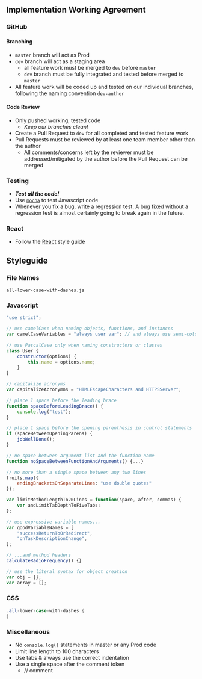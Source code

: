 ## Implementation Working Agreement

### GitHub

#### Branching
- `master` branch will act as Prod
- `dev` branch will act as a staging area
	- all feature work must be merged to `dev` before `master`
	- `dev` branch must be fully integrated and tested before merged to `master`
- All feature work will be coded up and tested on our individual branches, following the naming convention `dev-author`
 
#### Code Review
- Only pushed working, tested code
	- <em>Keep our branches clean!</em>
- Create a Pull Request to `dev` for all completed and tested feature work
- Pull Requests must be reviewed by at least one team member other than the author
	- All comments/concerns left by the reviewer must be addressed/mitigated by the author before the Pull Request can be merged

### Testing
- <b><em>Test all the code!</em></b>
- Use [`mocha`](https://www.npmjs.com/package/mocha) to test Javascript code
- Whenever you fix a bug, write a regression test. A bug fixed without a regression test is almost certainly going to break again in the future.

### React
- Follow the [React](https://facebook.github.io/react/docs/react-api.html) style guide

## Styleguide

### File Names
`all-lower-case-with-dashes.js`

### Javascript

```javascript
"use strict"; 

// use camelCase when naming objects, functions, and instances
var camelCaseVariables = "always user var"; // and always use semi-colons

// use PascalCase only when naming constructors or classes
class User {
	constructor(options) {
		this.name = options.name;
	}
}

// capitalize acronyms
var capitalizeAcronymns = "HTMLEscapeCharacters and HTTPSServer";

// place 1 space before the leading brace 
function spaceBeforeLeadingBrace() {
	console.log("test");
}

// place 1 space before the opening parenthesis in control statements
if (spaceBetweenOpeningParens) {
	jobWellDone();
}

// no space between argument list and the function name
function noSpaceBetweenFunctionAndArguments() {...}

// no more than a single space between any two lines
fruits.map({
	endingBracketsOnSeparateLines: "use double quotes"
});

var limitMethodLengthTo20Lines = function(space, after, commas) {
	var andLimitTabDepthToFiveTabs;
};

// use expressive variable names...
var goodVariableNames = [
	"successReturnToOrRedirect",
	"onTaskDescriptionChange",
];

// ...and method headers
calculateRadioFrequency() {}

// use the literal syntax for object creation
var obj = {};
var array = [];

```

### CSS
```cs
.all-lower-case-with-dashes {
}
```

### Miscellaneous

- No `console.log()` statements in master or any Prod code
- Limit line length to 100 characters
- Use tabs & always use the correct indentation
- Use a single space after the comment token 
	- // comment